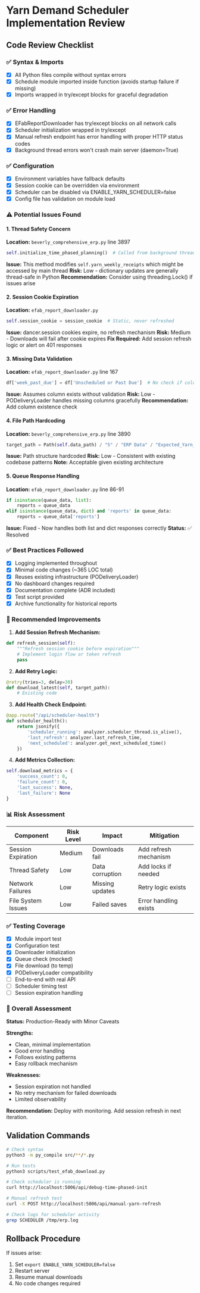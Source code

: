 # Yarn Demand Scheduler Implementation Review

## Code Review Checklist

### ✅ Syntax & Imports
- [x] All Python files compile without syntax errors
- [x] Schedule module imported inside function (avoids startup failure if missing)
- [x] Imports wrapped in try/except blocks for graceful degradation

### ✅ Error Handling
- [x] EFabReportDownloader has try/except blocks on all network calls
- [x] Scheduler initialization wrapped in try/except
- [x] Manual refresh endpoint has error handling with proper HTTP status codes
- [x] Background thread errors won't crash main server (daemon=True)

### ✅ Configuration
- [x] Environment variables have fallback defaults
- [x] Session cookie can be overridden via environment
- [x] Scheduler can be disabled via ENABLE_YARN_SCHEDULER=false
- [x] Config file has validation on module load

### ⚠️ Potential Issues Found

#### 1. **Thread Safety Concern**
**Location:** `beverly_comprehensive_erp.py` line 3897
```python
self.initialize_time_phased_planning()  # Called from background thread
```
**Issue:** This method modifies `self.yarn_weekly_receipts` which might be accessed by main thread
**Risk:** Low - dictionary updates are generally thread-safe in Python
**Recommendation:** Consider using threading.Lock() if issues arise

#### 2. **Session Cookie Expiration**
**Location:** `efab_report_downloader.py`
```python
self.session_cookie = session_cookie  # Static, never refreshed
```
**Issue:** dancer.session cookies expire, no refresh mechanism
**Risk:** Medium - Downloads will fail after cookie expires
**Fix Required:** Add session refresh logic or alert on 401 responses

#### 3. **Missing Data Validation**
**Location:** `efab_report_downloader.py` line 167
```python
df['week_past_due'] = df['Unscheduled or Past Due']  # No check if column exists
```
**Issue:** Assumes column exists without validation
**Risk:** Low - PODeliveryLoader handles missing columns gracefully
**Recommendation:** Add column existence check

#### 4. **File Path Hardcoding**
**Location:** `beverly_comprehensive_erp.py` line 3890
```python
target_path = Path(self.data_path) / "5" / "ERP Data" / "Expected_Yarn_Report.xlsx"
```
**Issue:** Path structure hardcoded
**Risk:** Low - Consistent with existing codebase patterns
**Note:** Acceptable given existing architecture

#### 5. **Queue Response Handling**
**Location:** `efab_report_downloader.py` line 86-91
```python
if isinstance(queue_data, list):
    reports = queue_data
elif isinstance(queue_data, dict) and 'reports' in queue_data:
    reports = queue_data['reports']
```
**Issue:** Fixed - Now handles both list and dict responses correctly
**Status:** ✅ Resolved

### ✅ Best Practices Followed
- [x] Logging implemented throughout
- [x] Minimal code changes (~365 LOC total)
- [x] Reuses existing infrastructure (PODeliveryLoader)
- [x] No dashboard changes required
- [x] Documentation complete (ADR included)
- [x] Test script provided
- [x] Archive functionality for historical reports

### 🔧 Recommended Improvements

1. **Add Session Refresh Mechanism:**
```python
def refresh_session(self):
    """Refresh session cookie before expiration"""
    # Implement login flow or token refresh
    pass
```

2. **Add Retry Logic:**
```python
@retry(tries=3, delay=30)
def download_latest(self, target_path):
    # Existing code
```

3. **Add Health Check Endpoint:**
```python
@app.route("/api/scheduler-health")
def scheduler_health():
    return jsonify({
        'scheduler_running': analyzer.scheduler_thread.is_alive(),
        'last_refresh': analyzer.last_refresh_time,
        'next_scheduled': analyzer.get_next_scheduled_time()
    })
```

4. **Add Metrics Collection:**
```python
self.download_metrics = {
    'success_count': 0,
    'failure_count': 0,
    'last_success': None,
    'last_failure': None
}
```

### 📊 Risk Assessment

| Component | Risk Level | Impact | Mitigation |
|-----------|------------|--------|------------|
| Session Expiration | Medium | Downloads fail | Add refresh mechanism |
| Thread Safety | Low | Data corruption | Add locks if needed |
| Network Failures | Low | Missing updates | Retry logic exists |
| File System Issues | Low | Failed saves | Error handling exists |

### ✅ Testing Coverage
- [x] Module import test
- [x] Configuration test
- [x] Downloader initialization
- [x] Queue check (mocked)
- [x] File download (to temp)
- [x] PODeliveryLoader compatibility
- [ ] End-to-end with real API
- [ ] Scheduler timing test
- [ ] Session expiration handling

### 🎯 Overall Assessment

**Status:** Production-Ready with Minor Caveats

**Strengths:**
- Clean, minimal implementation
- Good error handling
- Follows existing patterns
- Easy rollback mechanism

**Weaknesses:**
- Session expiration not handled
- No retry mechanism for failed downloads
- Limited observability

**Recommendation:**
Deploy with monitoring. Add session refresh in next iteration.

## Validation Commands

```bash
# Check syntax
python3 -m py_compile src/**/*.py

# Run tests
python3 scripts/test_efab_download.py

# Check scheduler is running
curl http://localhost:5006/api/debug-time-phased-init

# Manual refresh test
curl -X POST http://localhost:5006/api/manual-yarn-refresh

# Check logs for scheduler activity
grep SCHEDULER /tmp/erp.log
```

## Rollback Procedure

If issues arise:
1. Set `export ENABLE_YARN_SCHEDULER=false`
2. Restart server
3. Resume manual downloads
4. No code changes required